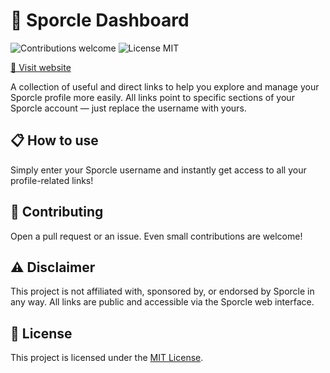 # 📝 Sporcle Dashboard

<p>
  <img alt="Contributions welcome" src="https://img.shields.io/badge/Contributions-welcome-green">
  <img alt="License MIT" src="https://img.shields.io/badge/License-MIT-orange">
</p>

[🔗 Visit website](https://champytech.github.io/sporcle-dashboard/)

A collection of useful and direct links to help you explore and manage your Sporcle profile more easily. All links point to specific sections of your Sporcle account — just replace the username with yours.

## 📋 How to use

Simply enter your Sporcle username and instantly get access to all your profile-related links!

## 🙏 Contributing

Open a pull request or an issue. Even small contributions are welcome!

## ⚠️ Disclaimer

This project is not affiliated with, sponsored by, or endorsed by Sporcle in any way. All links are public and accessible via the Sporcle web interface.

## 🎫 License

This project is licensed under the [MIT License](LICENSE.md).
